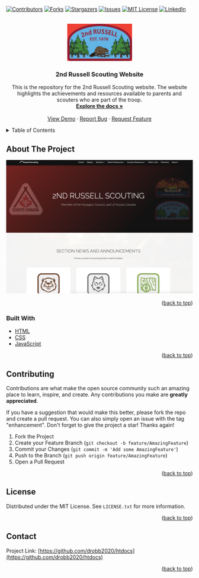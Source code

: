<div id="top"></div>
<!--
*** Thanks for checking out the Best-README-Template. If you have a suggestion
*** that would make this better, please fork the repo and create a pull request
*** or simply open an issue with the tag "enhancement".
*** Don't forget to give the project a star!
*** Thanks again! Now go create something AMAZING! :D
-->

<!-- PROJECT SHIELDS -->
<!--
*** I'm using markdown "reference style" links for readability.
*** Reference links are enclosed in brackets [ ] instead of parentheses ( ).
*** See the bottom of this document for the declaration of the reference variables
*** for contributors-url, forks-url, etc. This is an optional, concise syntax you may use.
*** https://www.markdownguide.org/basic-syntax/#reference-style-links
-->

[![Contributors][contributors-shield]][contributors-url]
[![Forks][forks-shield]][forks-url]
[![Stargazers][stars-shield]][stars-url]
[![Issues][issues-shield]][issues-url]
[![MIT License][license-shield]][license-url]
[![LinkedIn][linkedin-shield]][linkedin-url]

<!-- PROJECT LOGO -->
<br />
<div align="center">
  <a href="https://github.com/drobb2020/htdocs">
    <img src="images/2ndrussell2.png" alt="Logo" height="100">
  </a>

<h3 align="center">2nd Russell Scouting Website</h3>

  <p align="center">
    This is the repository for the 2nd Russell Scouting website. The website highlights the achievements and resources available to parents and scouters who are part of the troop.
    <br />
    <a href="https://github.com/drobb2020/htdocs"><strong>Explore the docs »</strong></a>
    <br />
    <br />
    <a href="https://github.com/drobb2020/htdocs">View Demo</a>
    ·
    <a href="https://github.com/drobb2020/htdocs/issues">Report Bug</a>
    ·
    <a href="https://github.com/drobb2020/htdocs/issues">Request Feature</a>
  </p>
</div>

<!-- TABLE OF CONTENTS -->
<details>
  <summary>Table of Contents</summary>
  <ol>
    <li>
      <a href="#about-the-project">About The Project</a>
      <ul>
        <li><a href="#built-with">Built With</a></li>
      </ul>
    </li>
    <li><a href="#license">License</a></li>
    <li><a href="#contact">Contact</a></li>
    <li><a href="#acknowledgments">Acknowledgments</a></li>
  </ol>
</details>

<!-- ABOUT THE PROJECT -->

## About The Project

[![2nd Russell Scouting Website][product-screenshot]](https://example.com)

<p align="right">(<a href="#top">back to top</a>)</p>

### Built With

- [HTML](https://www.w3.org/html/)
- [CSS](https://www.w3.org/Style/CSS/Overview.en.html)
- [JavaScript](https://www.javascript.com/)

<p align="right">(<a href="#top">back to top</a>)</p>

<!-- CONTRIBUTING -->

## Contributing

Contributions are what make the open source community such an amazing place to learn, inspire, and create. Any contributions you make are **greatly appreciated**.

If you have a suggestion that would make this better, please fork the repo and create a pull request. You can also simply open an issue with the tag "enhancement".
Don't forget to give the project a star! Thanks again!

1. Fork the Project
2. Create your Feature Branch (`git checkout -b feature/AmazingFeature`)
3. Commit your Changes (`git commit -m 'Add some AmazingFeature'`)
4. Push to the Branch (`git push origin feature/AmazingFeature`)
5. Open a Pull Request

<p align="right">(<a href="#top">back to top</a>)</p>

<!-- LICENSE -->

## License

Distributed under the MIT License. See `LICENSE.txt` for more information.

<p align="right">(<a href="#top">back to top</a>)</p>

<!-- CONTACT -->

## Contact

Project Link: [https://github.com/drobb2020/htdocs](https://github.com/drobb2020/htdocs)

<p align="right">(<a href="#top">back to top</a>)</p>

<!-- MARKDOWN LINKS & IMAGES -->
<!-- https://www.markdownguide.org/basic-syntax/#reference-style-links -->

[contributors-shield]: https://img.shields.io/github/contributors/drobb2020/htdocs.svg?style=for-the-badge
[contributors-url]: https://github.com/drobb2020/htdocs/graphs/contributors
[forks-shield]: https://img.shields.io/github/forks/drobb2020/htdocs.svg?style=for-the-badge
[forks-url]: https://github.com/drobb2020/htdocs/network/members
[stars-shield]: https://img.shields.io/github/stars/drobb2020/htdocs.svg?style=for-the-badge
[stars-url]: https://github.com/drobb2020/htdocs/stargazers
[issues-shield]: https://img.shields.io/github/issues/drobb2020/htdocs.svg?style=for-the-badge
[issues-url]: https://github.com/drobb2020/htdocs/issues
[license-shield]: https://img.shields.io/github/license/drobb2020/htdocs.svg?style=for-the-badge
[license-url]: https://github.com/drobb2020/htdocs/blob/master/LICENSE.txt
[linkedin-shield]: https://img.shields.io/badge/-LinkedIn-black.svg?style=for-the-badge&logo=linkedin&colorB=555
[linkedin-url]: https://linkedin.com/in/linkedin_username
[product-screenshot]: ./images/screenshot.png
